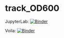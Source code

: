 # track_OD600

JupyterLab:
[![Binder](https://mybinder.org/badge_logo.svg)](https://mybinder.org/v2/gh/ZarulHanifah/env_plotly_voila/main?urlpath=git-pull%3Frepo%3Dhttps%253A%252F%252Fgithub.com%252FZarulHanifah%252Ftrack_OD600%26urlpath%3Dlab%252Ftree%252Ftrack_OD600%252Fdraft_plotting.ipynb%26branch%3Dmain)

Voila:
[![Binder](https://mybinder.org/badge_logo.svg)](https://mybinder.org/v2/gh/ZarulHanifah/env_plotly_voila/main?urlpath=git-pull%3Frepo%3Dhttps%253A%252F%252Fgithub.com%252FZarulHanifah%252Ftrack_OD600%26urlpath%3Dvoila%252Frender%252Ftrack_OD600%252Fdraft_plotting.ipynb%26branch%3Dmain)

